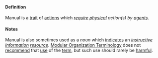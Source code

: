 #### Definition

Manual is a [trait](https://github.com/gcassel/Modular-Organization-Terminology/blob/master/terms/trait.md) of [actions](https://github.com/gcassel/Modular-Organization-Terminology/blob/master/terms/act.md) which *[require](https://github.com/gcassel/Modular-Organization-Terminology/blob/master/terms/require.md) [physical](https://github.com/gcassel/Modular-Organization-Terminology/blob/master/terms/physical.md) action(s) by [agents](https://github.com/gcassel/Modular-Organization-Terminology/blob/master/terms/agent.md)*.
		
#### Notes

Manual is also sometimes used as a *noun* which [indicates](https://github.com/gcassel/Modular-Organization-Terminology/blob/master/terms/indicate.md) an *[instructive](https://github.com/gcassel/Modular-Organization-Terminology/blob/master/terms/direct.md) [information](https://github.com/gcassel/Modular-Organization-Terminology/blob/master/terms/information.md) [resource](https://github.com/gcassel/Modular-Organization-Terminology/blob/master/terms/resource.md)*.  [Modular Organization Terminology](https://github.com/gcassel/Modular-Organization-Terminology/) does not [recommend](https://github.com/gcassel/Modular-Organization-Terminology/blob/master/terms/recommend.md) that [use](https://github.com/gcassel/Modular-Organization-Terminology/blob/master/terms/use.md) of the [term](https://github.com/gcassel/Modular-Organization-Terminology/blob/master/terms/term.md), but such use should rarely be [harmful](https://github.com/gcassel/Modular-Organization-Terminology/blob/master/terms/damage.md).  

